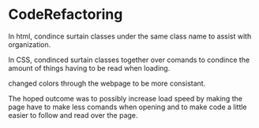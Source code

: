 # CodeRefactoring

In html, condince surtain classes under the same class name to assist with organization.

In CSS, condinced surtain classes together over comands to condince the amount of things having to be read when loading. 

changed colors through the webpage to be more consistant.

The hoped outcome was to possibly increase load speed by making the page have to make less comands when opening and to make code a little easier to follow and read over the page.